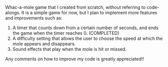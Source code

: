 Whac-a-mole game that I created from scratch, without referring to code-alongs. It is a simple game for now, but I 
plan to implement more features and improvements such as: 

1. A timer that counts down from a certain number of seconds, and ends the game when the timer reaches 0. (COMPLETED)
2. A difficulty setting that allows the user to choose the speed at which the mole appears and disappears.
3. Sound effects that play when the mole is hit or missed.


Any comments on how to improve my code is greatly appreciated!!
